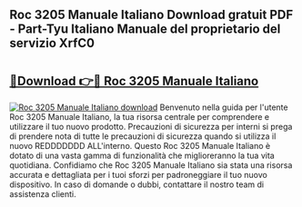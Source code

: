 ## Roc 3205 Manuale Italiano Download gratuit PDF - Part-Tyu Italiano Manuale del proprietario del servizio XrfC0

# <h2><a href="http://dfe9jh.blite.top/?on=Roc+3205+Manuale+Italiano">🔗Download 👉🔴 Roc 3205 Manuale Italiano</a></h2>

[![Roc 3205 Manuale Italiano download](https://i.imgur.com/lujVjoI.png)](http://dfe9jh.blite.top/?on=Roc+3205+Manuale+Italiano)
Benvenuto nella guida per l'utente Roc 3205 Manuale Italiano, la tua risorsa centrale per comprendere e utilizzare il tuo nuovo prodotto. Precauzioni di sicurezza per interni si prega di prendere nota di tutte le precauzioni di sicurezza quando si utilizza il nuovo REDDDDDDD ALL'interno. Questo Roc 3205 Manuale Italiano è dotato di una vasta gamma di funzionalità che miglioreranno la tua vita quotidiana. Confidiamo che Roc 3205 Manuale Italiano sia stata una risorsa accurata e dettagliata per i tuoi sforzi per padroneggiare il tuo nuovo dispositivo. In caso di domande o dubbi, contattare il nostro team di assistenza clienti.
